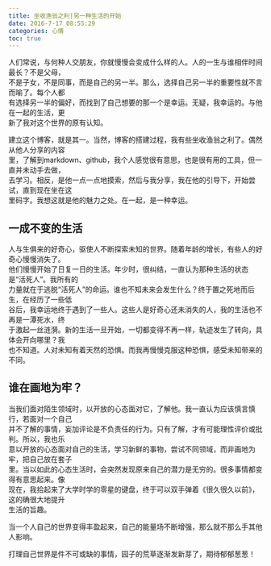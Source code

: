 ```yaml
---
title: 坐收渔翁之利|另一种生活的开始
date: 2016-7-17 08:55:29
categories: 心情
toc: true
---
```


人们常说，与何种人交朋友，你就慢慢会变成什么样的人。人的一生与谁相伴时间最长？不是父母，<br>
不是子女，不是同事，而是自己的另一半。那么，选择自己另一半的重要性就不言而喻了。每个人都<br>有选择另一半的偏好，而找到了自己想要的那一个是幸运。无疑，我幸运的。与他在一起的生活，更<br>新了我对这个世界的原有认知。
<!-- more -->
建立这个博客，就是其一。当然，博客的搭建过程，我有些坐收渔翁之利了。偶然从他人分享的内容<br>里，了解到markdown、github，我个人感觉很有意思，也是很有用的工具，但一直并未动手去做，<br>去学习。相反，是他一点一点地摸索，然后与我分享，我在他的引导下，开始尝试，直到现在坐在这<br>里码字。我想这就是他的魅力之处。在一起，是一种幸运。

## 一成不变的生活
人与生俱来的好奇心，驱使人不断探索未知的世界。随着年龄的增长，有些人的好奇心慢慢消失了。<br>他们慢慢开始了日复一日的生活。年少时，很纠结，一直认为那种生活的状态是“活死人”。我所有的<br>力量就在于逃脱“活死人”的命运。谁也不知未来会发生什么？终于置之死地而后生，在经历了一些低<br>谷后，我幸运地终于遇到了一些人。这些人是好奇心还未消失的人，我的生活也不再是一潭死水，终<br>于激起一丝涟漪。新的生活一旦开始，一切都变得不再一样，轨迹发生了转向，具体会开向哪里？我<br>也不知道。人对未知有着天然的恐惧。而我再慢慢克服这种恐惧，感受未知带来的不同。


## 谁在画地为牢？

当我们面对陌生领域时，以开放的心态面对它，了解他。我一直认为应该慎言慎行，若面对一个自己<br>并不了解的事情，妄加评论是不负责任的行为。只有了解，才有可能理性评价或批判。所以，我也乐<br>意以开放的心态面对自己的生活，学习新鲜的事物，尝试不同领域，而非画地为牢，把自己放在套子<br>里。当以如此的心态生活时，会突然发现原来自己的潜力是无穷的。很多事情都变得有意思起来。像<br>现在，我拾起来了大学时学的零星的键盘，终于可以双手弹着《很久很久以前》，这的确很大地提升<br>生活的旨趣。

当一个人自己的世界变得丰盈起来，自己的能量场不断增强，那么就不那么手其他人影响。

打理自己世界是件不可或缺的事情，园子的荒草逐渐发新芽了，期待郁郁葱葱！
